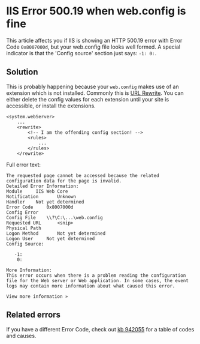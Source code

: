 # IIS Error 500.19 when web.config is fine

This article affects you if IIS is showing an HTTP 500.19 error with Error Code `0x8007000d`, but your web.config file looks well formed. A special indicator is that the 'Config source' section just says: `-1: 0:`.

## Solution

This is probably happening because your `web.config` makes use of an extension which is not installed. Commonly this is [URL Rewrite](https://www.iis.net/downloads/microsoft/url-rewrite). You can either delete the config values for each extension until your site is accessible, or install the extensions. 

	<system.webServer>
		...
		<rewrite>
			<!-- I am the offending config section! -->
			<rules>
				...
			</rules>
		</rewrite>


Full error text:

	The requested page cannot be accessed because the related configuration data for the page is invalid.
	Detailed Error Information:
	Module	   IIS Web Core
	Notification	   Unknown
	Handler	   Not yet determined
	Error Code	   0x8007000d
	Config Error	   
	Config File	   \\?\C:\...\web.config
	Requested URL	   <snip>
	Physical Path	   
	Logon Method	   Not yet determined
	Logon User	   Not yet determined
	Config Source:

	   -1: 
		0: 

	More Information:
	This error occurs when there is a problem reading the configuration file for the Web server or Web application. In some cases, the event logs may contain more information about what caused this error.

	View more information »

## Related errors

If you have a different Error Code, check out [kb 942055](https://support.microsoft.com/en-gb/kb/942055) for a table of codes and causes.
